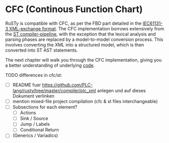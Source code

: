 # CFC (Continous Function Chart)

RuSTy is compatible with CFC, as per the FBD part detailed in the [IEC61131-3 XML-exchange format](https://www.plcopen.org/system/files/downloads/tc6_xml_v201_technical_doc.pdf). 
The CFC implementation borrows extensively from the [ST compiler-pipeline](TODO), with the exception that the lexical analysis and parsing phases are replaced by a model-to-model conversion process. 
This involves converting the XML into a structured model, which is then converted into ST AST statements. 

[//]: # (The CFC programming language utilizes blocks and their interconnections to establish the program's logic flow, )
[//]: # (with the sequencing of block execution and inter-block links represented through corresponding `localId`, `refLocalId` and `excutionOrderId`. )
[//]: # (The "signal-flow" concept in CFC is derived from electrical engineering practices, featuring inputs on the left and outputs on the right.)

The next chapter will walk you through the CFC implementation, giving you a better understanding of underlying [code](https://github.com/PLC-lang/rusty/tree/master/compiler/plc_xml). 

TODO differences in cfc/st:
- [ ] README fuer https://github.com/PLC-lang/rusty/tree/master/compiler/plc_xml anlegen und auf dieses Dokument verlinken
- [ ] mention mixed-file project compilation (cfc & st files interchangeable)
- [ ] Subsections for each element?
    - [ ] Actions
    - [ ] Sink / Source
    - [ ] Jump / Labels
    - [ ] Conditional Return
- [ ] (Generics / Variadics)
